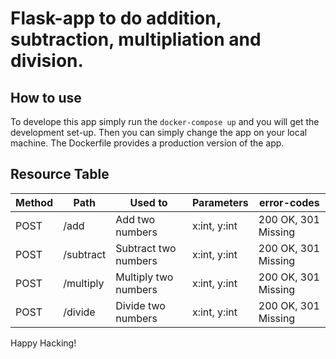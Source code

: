 # Flask-app to do addition, subtraction, multipliation and division. 

## How to use
To develope this app simply run the `docker-compose up` and you will get the development set-up. Then you can simply change the app on your local machine. The Dockerfile provides a production version of the app.

## Resource Table
|Method | Path | Used to | Parameters | error-codes |
| --- | --- | --- | --- | --- |
| POST | /add | Add two numbers | x:int, y:int | 200 OK, 301 Missing |
| POST | /subtract | Subtract two numbers | x:int, y:int | 200 OK, 301 Missing |
| POST | /multiply | Multiply two numbers | x:int, y:int | 200 OK, 301 Missing |
| POST | /divide | Divide two numbers | x:int, y:int | 200 OK, 301 Missing |

Happy Hacking!
